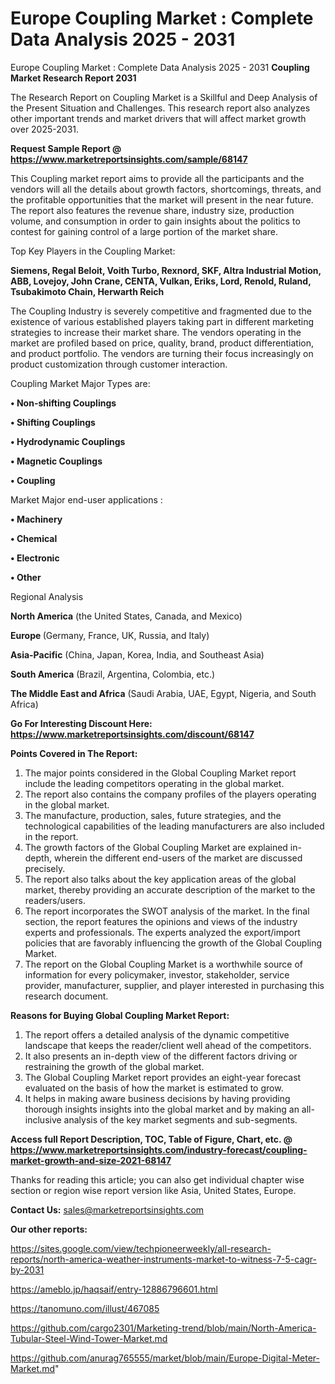 # Europe Coupling Market : Complete Data Analysis 2025 - 2031
Europe Coupling Market : Complete Data Analysis 2025 - 2031
<strong>Coupling Market Research Report 2031</strong>

The Research Report on Coupling Market is a Skillful and Deep Analysis of the Present Situation and Challenges. This research report also analyzes other important trends and market drivers that will affect market growth over 2025-2031.

<strong>Request Sample Report @ <a href=https://www.marketreportsinsights.com/sample/68147>https://www.marketreportsinsights.com/sample/68147</a></strong>

This Coupling market report aims to provide all the participants and the vendors will all the details about growth factors, shortcomings, threats, and the profitable opportunities that the market will present in the near future. The report also features the revenue share, industry size, production volume, and consumption in order to gain insights about the politics to contest for gaining control of a large portion of the market share.

Top Key Players in the Coupling Market:

<strong>Siemens, Regal Beloit, Voith Turbo, Rexnord, SKF, Altra Industrial Motion, ABB, Lovejoy, John Crane, CENTA, Vulkan, Eriks, Lord, Renold, Ruland, Tsubakimoto Chain, Herwarth Reich</strong>

The Coupling Industry is severely competitive and fragmented due to the existence of various established players taking part in different marketing strategies to increase their market share. The vendors operating in the market are profiled based on price, quality, brand, product differentiation, and product portfolio. The vendors are turning their focus increasingly on product customization through customer interaction.

Coupling Market Major Types are:

<strong>• Non-shifting Couplings

• Shifting Couplings

• Hydrodynamic Couplings

• Magnetic Couplings

• Coupling</strong>

Market Major end-user applications :

<strong>• Machinery

• Chemical

• Electronic

• Other</strong>

Regional Analysis

</u><strong><b>North America</b></strong> (the United States, Canada, and Mexico)

<strong><b>Europe </b></strong>(Germany, France, UK, Russia, and Italy)

<strong><b>Asia-Pacific</b></strong> (China, Japan, Korea, India, and Southeast Asia)

<strong><b>South America</b></strong> (Brazil, Argentina, Colombia, etc.)

<strong><b>The Middle East and Africa</b></strong> (Saudi Arabia, UAE, Egypt, Nigeria, and South Africa)

<strong>Go For Interesting Discount Here: <a href=https://www.marketreportsinsights.com/discount/68147>https://www.marketreportsinsights.com/discount/68147</a></strong>

<strong>Points Covered in The Report:</strong>
<ol>
  <li>The major points considered in the Global Coupling Market report include the leading competitors operating in the global market.</li>
  <li>The report also contains the company profiles of the players operating in the global market.</li>
  <li>The manufacture, production, sales, future strategies, and the technological capabilities of the leading manufacturers are also included in the report.</li>
  <li>The growth factors of the Global Coupling Market are explained in-depth, wherein the different end-users of the market are discussed precisely.</li>
  <li>The report also talks about the key application areas of the global market, thereby providing an accurate description of the market to the readers/users.</li>
  <li>The report incorporates the SWOT analysis of the market. In the final section, the report features the opinions and views of the industry experts and professionals. The experts analyzed the export/import policies that are favorably influencing the growth of the Global Coupling Market.</li>
  <li>The report on the Global Coupling Market is a worthwhile source of information for every policymaker, investor, stakeholder, service provider, manufacturer, supplier, and player interested in purchasing this research document.</li>
</ol>
<strong>Reasons for Buying Global Coupling Market Report:</strong>

<ol>
  <li>The report offers a detailed analysis of the dynamic competitive landscape that keeps the reader/client well ahead of the competitors.</li>
  <li>It also presents an in-depth view of the different factors driving or restraining the growth of the global market.</li>
  <li>The Global Coupling Market report provides an eight-year forecast evaluated on the basis of how the market is estimated to grow.</li>
  <li>It helps in making aware business decisions by having providing thorough insights insights into the global market and by making an all-inclusive analysis of the key market segments and sub-segments.</li>
</ol>
<strong>Access full Report Description, TOC, Table of Figure, Chart, etc. @ <a href=https://www.marketreportsinsights.com/industry-forecast/coupling-market-growth-and-size-2021-68147>https://www.marketreportsinsights.com/industry-forecast/coupling-market-growth-and-size-2021-68147</a></strong>


Thanks for reading this article; you can also get individual chapter wise section or region wise report version like Asia, United States, Europe.

<strong>Contact Us:</strong>
sales@marketreportsinsights.com

<strong>Our other reports:</strong>

<a href=https://sites.google.com/view/techpioneerweekly/all-research-reports/north-america-weather-instruments-market-to-witness-7-5-cagr-by-2031>https://sites.google.com/view/techpioneerweekly/all-research-reports/north-america-weather-instruments-market-to-witness-7-5-cagr-by-2031</a>

<a href=https://ameblo.jp/haqsaif/entry-12886796601.html>https://ameblo.jp/haqsaif/entry-12886796601.html</a>

<a href=https://tanomuno.com/illust/467085>https://tanomuno.com/illust/467085</a>

<a href=https://github.com/cargo2301/Marketing-trend/blob/main/North-America-Tubular-Steel-Wind-Tower-Market.md>https://github.com/cargo2301/Marketing-trend/blob/main/North-America-Tubular-Steel-Wind-Tower-Market.md</a>

<a href=https://github.com/anurag765555/market/blob/main/Europe-Digital-Meter-Market.md>https://github.com/anurag765555/market/blob/main/Europe-Digital-Meter-Market.md</a>"
